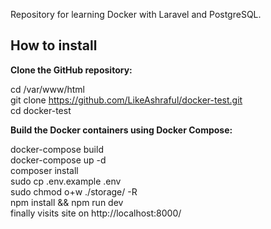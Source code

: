 Repository for learning Docker with Laravel and PostgreSQL.

## How to install

<b>Clone the GitHub repository:</b>

cd /var/www/html
</br>
git clone https://github.com/LikeAshraful/docker-test.git
</br>
cd docker-test
</br>

<b>Build the Docker containers using Docker Compose:</b>

docker-compose build
</br>
docker-compose up -d
</br>
composer install
</br>
sudo cp .env.example .env
</br>
 sudo chmod o+w ./storage/ -R
</br>
npm install && npm run dev
</br>
finally visits site on http://localhost:8000/



